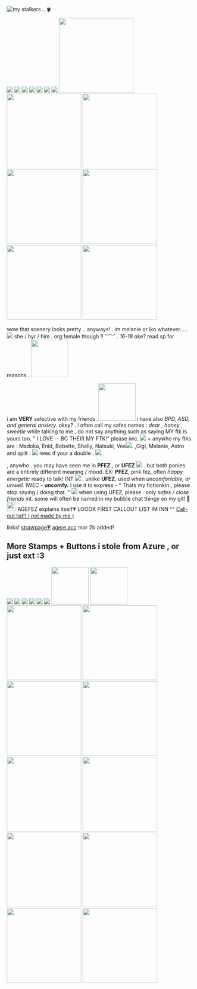 ![my stalkers .. 🍀](https://visitor-badge.laobi.icu/badge?page_id=nyaamii.repo-name)




![](https://media1.tenor.com/m/FZfIsoOmFPoAAAAd/blinkies-nyan-cat.gif) ![](https://media1.tenor.com/m/byIRjwHEYQkAAAAd/blinkie-blinkies.gif) ![](https://media1.tenor.com/m/W88gaO5uZa0AAAAd/online-friends.gif) ![](https://media1.tenor.com/m/BiIkpObRwEcAAAAd/myclematis-twilight-sparkle.gif) ![](https://media1.tenor.com/m/byIRjwHEYQkAAAAd/blinkie-blinkies.gif) ![](https://media.tenor.com/fxUVFIwu2i4AAAAM/pink-blinkie.gif) ![](https://media.tenor.com/Kf2ntu6dih8AAAAj/proshipper-blinkie.gif) <img src="https://media1.tenor.com/m/J4k9p31mBu0AAAAd/dandys-world-blinkies.gif" style="width:200px;"/> <img src="https://media1.tenor.com/m/gR43KEVJnIwAAAAd/sending-hugs-sending-love.gif" style="width:200px;"/> <img src="https://media1.tenor.com/m/dLepvMX0J0IAAAAd/blinkies.gif" style="width:200px;"/> <img src="https://media1.tenor.com/m/MleinF5dciwAAAAd/blinkies.gif" style="width:200px;"/> <img src="https://media1.tenor.com/m/K2QqGzRfYGgAAAAd/blinkies-blinkie.gif" style="width:200px;"/> <img src="https://media1.tenor.com/m/GwKbuyD0P4wAAAAd/blinkies.gif" style="width:200px;"/> <img src="https://media1.tenor.com/m/7MGO8KB1kO0AAAAd/pan-pride-blinkie.gif" style="width:200px;"/> 


wow that scenery looks pretty ..  anyways!
 . im melanie or iko whatever..... ![](https://camo.githubusercontent.com/52e3d44c1c490640a78c7263ea7e37d801cce0a374e233da462dddec21079713/68747470733a2f2f692e6962622e636f2f66597844676331542f77696e67322e676966) she / hyr / him . org female though !!  ︶︶ . *16-18* oke? read sp for reasons . <img src="https://camo.githubusercontent.com/f38d1db15540bd0b7c641441986f5c6b486ea79e8d7f4918af74364259b62f10/68747470733a2f2f692e6962622e636f2f7057527271666d2f494d472d373936332e676966" style="width:100px;"/>
          
i am **VERY** selective with my friends. <img src="https://camo.githubusercontent.com/fa89306406e1fec2c09b49e939da2166168dac1759c226155ff0b7b0fb36dbca/68747470733a2f2f64697669646572732e6372642e636f2f6173736574732f696d616765732f67616c6c65727930342f35623730383436612e706e673f763d30356433336639312e706e67" style="width:100px;"/> i have also *BPD, ASD, and general anxiety.* okey? . i often call my safes names : *dear , honey , sweetie*
             while talking to me , do not say anything such as saying MY ftk is yours too. " I LOVE -- BC THEIR MY FTK!" please iwc.
             ![](https://camo.githubusercontent.com/fd7954a46fb77d8b462b9b2cd48bbb92d71622e17833f1fb825f45333cbd8655/68747470733a2f2f66696c65732e636174626f782e6d6f652f696a637471332e676966)  ⟡ anywho my ftks are : Madoka, Enid, Bobette, Shelly, Natsuki, Vee![](https://64.media.tumblr.com/d6d528b821d8b057c682c0fcfd30a2cf/06708061b46474d5-e2/s75x75_c1/6bfed6724dfbba8b00197a406aa0c2220fc1589b.gif). ,Gigi, Melanie, Astro and split . ![](https://camo.githubusercontent.com/f83e2f3f91d71e139ee062fb78547517b19d668a7cf20981e68c18651f1991e4/68747470733a2f2f692e706f7374696d672e63632f70724654464a5a6e2f616e67656c2e676966)  iwec if your a double . ![](https://camo.githubusercontent.com/3887da74ef609e7b8ffc1826d796b5d9c3f5cca4e404cc76040e9df6c2d658ab/68747470733a2f2f692e706f7374696d672e63632f4e304253515779582f737765657469652e676966) 

             
             
 , anywho . you may have seen me in **PFEZ** , or **UFEZ** ![](https://camo.githubusercontent.com/8724708f77575e91e95650d6660dcb58ad7998b119024bf4b5f246f11c279605/68747470733a2f2f692e706f7374696d672e63632f6e723259595046792f646f6c6c2e676966) . but both ponies are a entirely different meaning / mood. EX: **PFEZ**, pink fez, often *happy* *energetic* ready to talk! INT ![](https://camo.githubusercontent.com/a1108cb0af6c902ffd365d611196385efadb6a938c858a49a6c0b1082640cc62/68747470733a2f2f66696c65732e636174626f782e6d6f652f6763753666352e676966)  . unlike **UFEZ**, used when *uncomfortable, or unwell.* IWEC - **uncomfy.** I use it to express - " Thats my fictionkin., please stop saying / doing that. " ![](https://camo.githubusercontent.com/583931cf93da84fb752a85e94c3a67a4c64c016e1a8cafd60188bc59a25d222a/68747470733a2f2f692e706f7374696d672e63632f70723832344a66322f6a65616c6f75732e676966) when using UFEZ, please . only *safes / close friends* int. some will often be named in my bubble chat thingy on my git! 💫 
              <img src="https://media.tenor.com/-9sP1rB_lIoAAAAj/blinkies.gif" style="width:25px;"/> AGEFEZ explains itself💗
LOOOK FIRST CALLOUT LIST IM INN ^^ [Call-out list!! ( not made by me )](https://rentry.co/ALWAYSBACKBABY)


links! [strawpage💗](https://1nt3rn3t2y2tem.straw.page/) [agere acc](https://github.com/agefez) mor 2b added!


## More Stamps + Buttons i stole from Azure , or just ext :3
![](https://camo.githubusercontent.com/8996b0aa37f556100ae1cd25eaf6b4a51a50e1d7aafa986e94eeb9eecc78f710/68747470733a2f2f692e706f7374696d672e63632f36716b6267534a792f627261742e676966) ![](https://private-user-images.githubusercontent.com/206425529/483776799-175d2322-532b-4b08-83a2-22737ba8e645.png?jwt=eyJ0eXAiOiJKV1QiLCJhbGciOiJIUzI1NiJ9.eyJpc3MiOiJnaXRodWIuY29tIiwiYXVkIjoicmF3LmdpdGh1YnVzZXJjb250ZW50LmNvbSIsImtleSI6ImtleTUiLCJleHAiOjE3NjA3MTYyMjgsIm5iZiI6MTc2MDcxNTkyOCwicGF0aCI6Ii8yMDY0MjU1MjkvNDgzNzc2Nzk5LTE3NWQyMzIyLTUzMmItNGIwOC04M2EyLTIyNzM3YmE4ZTY0NS5wbmc_WC1BbXotQWxnb3JpdGhtPUFXUzQtSE1BQy1TSEEyNTYmWC1BbXotQ3JlZGVudGlhbD1BS0lBVkNPRFlMU0E1M1BRSzRaQSUyRjIwMjUxMDE3JTJGdXMtZWFzdC0xJTJGczMlMkZhd3M0X3JlcXVlc3QmWC1BbXotRGF0ZT0yMDI1MTAxN1QxNTQ1MjhaJlgtQW16LUV4cGlyZXM9MzAwJlgtQW16LVNpZ25hdHVyZT0yZGI4ODI1OTY4ZGEwZDU3OThmMTU2MTljZmU4YzRhNTMxMzE4ZTViMjJlMGZjZDVmOTdjYTFhZjU5YWQ2ZTVhJlgtQW16LVNpZ25lZEhlYWRlcnM9aG9zdCJ9.BW9KW9r0CGjoFiOjQtBc0Gwg1P12daQiliq1JTXsR5E) ![](https://private-user-images.githubusercontent.com/206425529/483777461-26c4c162-331b-445b-83ea-886a14c512d3.png?jwt=eyJ0eXAiOiJKV1QiLCJhbGciOiJIUzI1NiJ9.eyJpc3MiOiJnaXRodWIuY29tIiwiYXVkIjoicmF3LmdpdGh1YnVzZXJjb250ZW50LmNvbSIsImtleSI6ImtleTUiLCJleHAiOjE3NjA3MTYyMjgsIm5iZiI6MTc2MDcxNTkyOCwicGF0aCI6Ii8yMDY0MjU1MjkvNDgzNzc3NDYxLTI2YzRjMTYyLTMzMWItNDQ1Yi04M2VhLTg4NmExNGM1MTJkMy5wbmc_WC1BbXotQWxnb3JpdGhtPUFXUzQtSE1BQy1TSEEyNTYmWC1BbXotQ3JlZGVudGlhbD1BS0lBVkNPRFlMU0E1M1BRSzRaQSUyRjIwMjUxMDE3JTJGdXMtZWFzdC0xJTJGczMlMkZhd3M0X3JlcXVlc3QmWC1BbXotRGF0ZT0yMDI1MTAxN1QxNTQ1MjhaJlgtQW16LUV4cGlyZXM9MzAwJlgtQW16LVNpZ25hdHVyZT02NDJkNjY3OGNhYWJiYmE1ODljYjJjYTZmNDJlNjFhNGMxMjI0M2JkMTEwNWY0NGMwNzEzMWMzMGYzN2U2ZTBjJlgtQW16LVNpZ25lZEhlYWRlcnM9aG9zdCJ9.T-iuUpH7Wc9mZNgRaybrlgsBnxpAkem64ucNKfmb4dc) ![](https://private-user-images.githubusercontent.com/206425529/483777678-28068c83-9be5-44ad-a558-59238e9d27c2.png?jwt=eyJ0eXAiOiJKV1QiLCJhbGciOiJIUzI1NiJ9.eyJpc3MiOiJnaXRodWIuY29tIiwiYXVkIjoicmF3LmdpdGh1YnVzZXJjb250ZW50LmNvbSIsImtleSI6ImtleTUiLCJleHAiOjE3NjA3MTYyMjgsIm5iZiI6MTc2MDcxNTkyOCwicGF0aCI6Ii8yMDY0MjU1MjkvNDgzNzc3Njc4LTI4MDY4YzgzLTliZTUtNDRhZC1hNTU4LTU5MjM4ZTlkMjdjMi5wbmc_WC1BbXotQWxnb3JpdGhtPUFXUzQtSE1BQy1TSEEyNTYmWC1BbXotQ3JlZGVudGlhbD1BS0lBVkNPRFlMU0E1M1BRSzRaQSUyRjIwMjUxMDE3JTJGdXMtZWFzdC0xJTJGczMlMkZhd3M0X3JlcXVlc3QmWC1BbXotRGF0ZT0yMDI1MTAxN1QxNTQ1MjhaJlgtQW16LUV4cGlyZXM9MzAwJlgtQW16LVNpZ25hdHVyZT0xMGNhYjQzOGRlMDY0MDBjMTI5NmEwMzMyYmZjYzdhOWVmNjE2NTNiMGZmMmFkZDZlM2Q1YjAyMDY3NmJlNmE0JlgtQW16LVNpZ25lZEhlYWRlcnM9aG9zdCJ9.kumv-fDoEEUZfmTCuVJ8zBLwidA6jiUVWAoGJo6_v00) ![](https://private-user-images.githubusercontent.com/206425529/483850784-e5e69714-5639-47fe-93df-2243b2d1fcc5.png?jwt=eyJ0eXAiOiJKV1QiLCJhbGciOiJIUzI1NiJ9.eyJpc3MiOiJnaXRodWIuY29tIiwiYXVkIjoicmF3LmdpdGh1YnVzZXJjb250ZW50LmNvbSIsImtleSI6ImtleTUiLCJleHAiOjE3NjA3MTYyMjgsIm5iZiI6MTc2MDcxNTkyOCwicGF0aCI6Ii8yMDY0MjU1MjkvNDgzODUwNzg0LWU1ZTY5NzE0LTU2MzktNDdmZS05M2RmLTIyNDNiMmQxZmNjNS5wbmc_WC1BbXotQWxnb3JpdGhtPUFXUzQtSE1BQy1TSEEyNTYmWC1BbXotQ3JlZGVudGlhbD1BS0lBVkNPRFlMU0E1M1BRSzRaQSUyRjIwMjUxMDE3JTJGdXMtZWFzdC0xJTJGczMlMkZhd3M0X3JlcXVlc3QmWC1BbXotRGF0ZT0yMDI1MTAxN1QxNTQ1MjhaJlgtQW16LUV4cGlyZXM9MzAwJlgtQW16LVNpZ25hdHVyZT0wOTg1YzFiNmU2N2UzOTFkMDJmOTliYTcyYWZiOTRhMWI1ZGNkZDg3MTRkMjNjYjgxODg3NTVhNzE1YWVlYjJjJlgtQW16LVNpZ25lZEhlYWRlcnM9aG9zdCJ9.izl9MBYewuJ2pKc0t9EUKinKhscEY0dVqyeCJtivbRg) ![](https://camo.githubusercontent.com/9f6e8b29326e0de480cf7759c89117a2cd434a819fce705cb4ebde10dc92d555/68747470733a2f2f692e706f7374696d672e63632f78643537387448342f76696c6c616e696f75732e676966) <img src="https://private-user-images.githubusercontent.com/228178109/501618492-6c45731a-ab0c-42da-a9aa-1fcd7e834db7.gif?jwt=eyJ0eXAiOiJKV1QiLCJhbGciOiJIUzI1NiJ9.eyJpc3MiOiJnaXRodWIuY29tIiwiYXVkIjoicmF3LmdpdGh1YnVzZXJjb250ZW50LmNvbSIsImtleSI6ImtleTUiLCJleHAiOjE3NjA3MTc4NzQsIm5iZiI6MTc2MDcxNzU3NCwicGF0aCI6Ii8yMjgxNzgxMDkvNTAxNjE4NDkyLTZjNDU3MzFhLWFiMGMtNDJkYS1hOWFhLTFmY2Q3ZTgzNGRiNy5naWY_WC1BbXotQWxnb3JpdGhtPUFXUzQtSE1BQy1TSEEyNTYmWC1BbXotQ3JlZGVudGlhbD1BS0lBVkNPRFlMU0E1M1BRSzRaQSUyRjIwMjUxMDE3JTJGdXMtZWFzdC0xJTJGczMlMkZhd3M0X3JlcXVlc3QmWC1BbXotRGF0ZT0yMDI1MTAxN1QxNjEyNTRaJlgtQW16LUV4cGlyZXM9MzAwJlgtQW16LVNpZ25hdHVyZT1jNjU1OGQ0NTQwNmRiYTcxY2FlNzJlNWQwNDk0NzUwOTRjM2JkZmJmOWE4Mzk0ZTU0Y2ZiYTExOTZiNzgwZmUwJlgtQW16LVNpZ25lZEhlYWRlcnM9aG9zdCJ9.vkseCoRptKkF12r1uxx2JeMaTPjMLlq4bnq0yUUdhVE" style="width:100px;"/> <img src="https://private-user-images.githubusercontent.com/228178109/501616743-65ebf057-8cca-48e3-8274-8b32621ac01b.gif?jwt=eyJ0eXAiOiJKV1QiLCJhbGciOiJIUzI1NiJ9.eyJpc3MiOiJnaXRodWIuY29tIiwiYXVkIjoicmF3LmdpdGh1YnVzZXJjb250ZW50LmNvbSIsImtleSI6ImtleTUiLCJleHAiOjE3NjA3MTc4NzQsIm5iZiI6MTc2MDcxNzU3NCwicGF0aCI6Ii8yMjgxNzgxMDkvNTAxNjE2NzQzLTY1ZWJmMDU3LThjY2EtNDhlMy04Mjc0LThiMzI2MjFhYzAxYi5naWY_WC1BbXotQWxnb3JpdGhtPUFXUzQtSE1BQy1TSEEyNTYmWC1BbXotQ3JlZGVudGlhbD1BS0lBVkNPRFlMU0E1M1BRSzRaQSUyRjIwMjUxMDE3JTJGdXMtZWFzdC0xJTJGczMlMkZhd3M0X3JlcXVlc3QmWC1BbXotRGF0ZT0yMDI1MTAxN1QxNjEyNTRaJlgtQW16LUV4cGlyZXM9MzAwJlgtQW16LVNpZ25hdHVyZT1hMWM5NTM0ZjA5YjIyNzA3YTI5ZjQwYTg4NWNhYWYzNGUzZDI4MTk0NDVlODQ0NGFjYWU5MzFkNzhiYmM2YzA1JlgtQW16LVNpZ25lZEhlYWRlcnM9aG9zdCJ9.ms1HICGLxEA0OYL6DeS_2WlOBW7ZK0DsM2YPlQN4vvY" style="width:100px;"/> <img src="https://blinkies.cafe/b/display/0134-fluttershy.gif" style="width:200px;"/> <img src="https://blinkies.cafe/b/display/0123-glitterpink.gif" style="width:200px;"/> <img src="https://blinkies.cafe/b/display/0278-galpals.gif" style="width:200px;"/> <img src="https://blinkies.cafe/b/blinkiesCafe-JU.gif" style="width:200px;"/> <img src="https://blinkies.cafe/b/blinkiesCafe-s8.gif" style="width:200px;"/> <img src="https://blinkies.cafe/b/blinkiesCafe-UH.gif" style="width:200px;"/> <img src="https://blinkies.cafe/b/blinkiesCafe-xR.gif" style="width:200px;"/> <img src="https://blinkies.cafe/b/blinkiesCafe-wF.gif" style="width:200px;"/> <img src="https://blinkies.cafe/b/blinkiesCafe-F0.gif" style="width:200px;"/> <img src="https://blinkies.cafe/b/blinkiesCafe-Mm.gif" style="width:200px;"/> 
